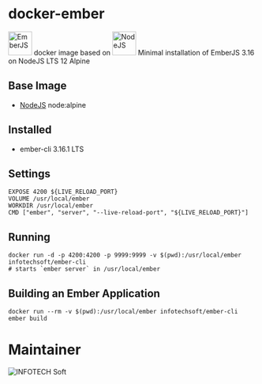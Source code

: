 # docker-ember
<a href="https://emberjs.com/"><img src="https://emberjs.com/images/brand/ember_Tomster-Lockup.png" alt="EmberJS" height="48px"/></a> docker image based on <a href="https://nodejs.org"><img src="https://nodejs.org/static/images/logos/nodejs-new-pantone-black.svg" alt="NodeJS" height="48px"/></a>
Minimal installation of EmberJS 3.16 on NodeJS LTS 12 Alpine

## Base Image
 * [NodeJS](https://hub.docker.com/_/node/) node:alpine
  
## Installed
 * ember-cli 3.16.1 LTS

## Settings
	
    EXPOSE 4200 ${LIVE_RELOAD_PORT} 
    VOLUME /usr/local/ember
    WORKDIR /usr/local/ember
    CMD ["ember", "server", "--live-reload-port", "${LIVE_RELOAD_PORT}"]


## Running

    docker run -d -p 4200:4200 -p 9999:9999 -v $(pwd):/usr/local/ember infotechsoft/ember-cli
    # starts `ember server` in /usr/local/ember

## Building an Ember Application

    docker run --rm -v $(pwd):/usr/local/ember infotechsoft/ember-cli ember build

# Maintainer 
![INFOTECH Soft](http://infotechsoft.com/wp-content/uploads/2017/04/InfotechSoft_logo-small.png "INFOTECH Soft, Inc.")